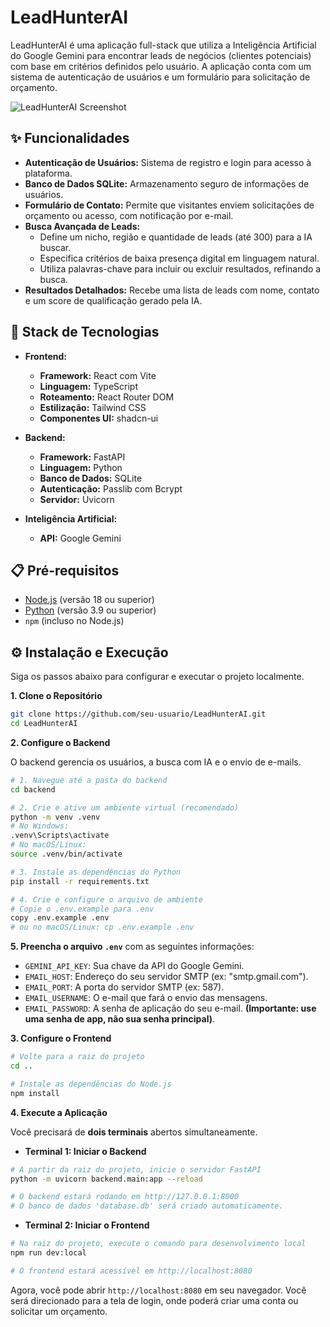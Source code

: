 # LeadHunterAI

LeadHunterAI é uma aplicação full-stack que utiliza a Inteligência Artificial do Google Gemini para encontrar leads de negócios (clientes potenciais) com base em critérios definidos pelo usuário. A aplicação conta com um sistema de autenticação de usuários e um formulário para solicitação de orçamento.

![LeadHunterAI Screenshot](https://i.imgur.com/rS42y4p.png)

## ✨ Funcionalidades

- **Autenticação de Usuários:** Sistema de registro e login para acesso à plataforma.
- **Banco de Dados SQLite:** Armazenamento seguro de informações de usuários.
- **Formulário de Contato:** Permite que visitantes enviem solicitações de orçamento ou acesso, com notificação por e-mail.
- **Busca Avançada de Leads:**
  - Define um nicho, região e quantidade de leads (até 300) para a IA buscar.
  - Especifica critérios de baixa presença digital em linguagem natural.
  - Utiliza palavras-chave para incluir ou excluir resultados, refinando a busca.
- **Resultados Detalhados:** Recebe uma lista de leads com nome, contato e um score de qualificação gerado pela IA.

## 🚀 Stack de Tecnologias

- **Frontend:**
  - **Framework:** React com Vite
  - **Linguagem:** TypeScript
  - **Roteamento:** React Router DOM
  - **Estilização:** Tailwind CSS
  - **Componentes UI:** shadcn-ui

- **Backend:**
  - **Framework:** FastAPI
  - **Linguagem:** Python
  - **Banco de Dados:** SQLite
  - **Autenticação:** Passlib com Bcrypt
  - **Servidor:** Uvicorn

- **Inteligência Artificial:**
  - **API:** Google Gemini

## 📋 Pré-requisitos

- [Node.js](https://nodejs.org/en/) (versão 18 ou superior)
- [Python](https://www.python.org/downloads/) (versão 3.9 ou superior)
- `npm` (incluso no Node.js)

## ⚙️ Instalação e Execução

Siga os passos abaixo para configurar e executar o projeto localmente.

**1. Clone o Repositório**

```bash
git clone https://github.com/seu-usuario/LeadHunterAI.git
cd LeadHunterAI
```

**2. Configure o Backend**

O backend gerencia os usuários, a busca com IA e o envio de e-mails.

```bash
# 1. Navegue até a pasta do backend
cd backend

# 2. Crie e ative um ambiente virtual (recomendado)
python -m venv .venv
# No Windows:
.venv\Scripts\activate
# No macOS/Linux:
source .venv/bin/activate

# 3. Instale as dependências do Python
pip install -r requirements.txt

# 4. Crie e configure o arquivo de ambiente
# Copie o .env.example para .env
copy .env.example .env
# ou no macOS/Linux: cp .env.example .env
```

**5. Preencha o arquivo `.env`** com as seguintes informações:
   - `GEMINI_API_KEY`: Sua chave da API do Google Gemini.
   - `EMAIL_HOST`: Endereço do seu servidor SMTP (ex: "smtp.gmail.com").
   - `EMAIL_PORT`: A porta do servidor SMTP (ex: 587).
   - `EMAIL_USERNAME`: O e-mail que fará o envio das mensagens.
   - `EMAIL_PASSWORD`: A senha de aplicação do seu e-mail. **(Importante: use uma senha de app, não sua senha principal)**.

**3. Configure o Frontend**

```bash
# Volte para a raiz do projeto
cd ..

# Instale as dependências do Node.js
npm install
```

**4. Execute a Aplicação**

Você precisará de **dois terminais** abertos simultaneamente.

- **Terminal 1: Iniciar o Backend**

```bash
# A partir da raiz do projeto, inicie o servidor FastAPI
python -m uvicorn backend.main:app --reload

# O backend estará rodando em http://127.0.0.1:8000
# O banco de dados 'database.db' será criado automaticamente.
```

- **Terminal 2: Iniciar o Frontend**

```bash
# Na raiz do projeto, execute o comando para desenvolvimento local
npm run dev:local

# O frontend estará acessível em http://localhost:8080
```

Agora, você pode abrir `http://localhost:8080` em seu navegador. Você será direcionado para a tela de login, onde poderá criar uma conta ou solicitar um orçamento.
